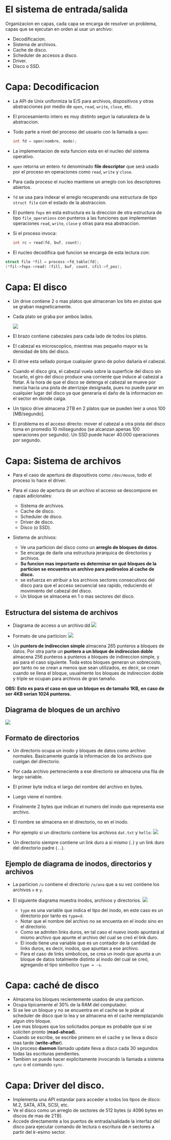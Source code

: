 # El sistema de entrada/salida

Organizacion en capas, cada capa se encarga de resolver un problema, capas que se ejecutan en orden al usar un archivo:
* Decodificacion.
* Sistema de archivos.
* Cache de disco.
* Scheduler de accesos a disco.
* Driver.
* Disco o SSD.

# Capa: Decodificacion

* La API de Unix uniformiza la E/S para archivos, dispositivos y otras abstracciones por medio de `open`, `read`, `write`, `close`, etc.
* El procesamiento intero es muy distinto segun la naturaleza de la abstraccion.
* Todo parte a nivel del proceso del usuario con la llamada a `open`:

  ```c
  int fd = open(nombre, modo);
  ```

* La implementacion de esta funcion esta en el nucleo del sistema operativo.
* `open` retorna un entero `fd` denominado **file descriptor** que será usado por el proceso en operaciones como `read`, `write` y `close`.
* Para cada proceso el nucleo mantiene un arreglo con los descriptores abiertos.
* `fd` se usa para indexar el arreglo recuperando una estructura de tipo `struct file` con el estado de la abstraccion.
* El puntero `fops` en esta estructura es la direccion de otra estructura de tipo `file_operations` con punteros a las funciones que implementan operaciones `read`, `write`, `close` y otras para esa abstraccion.
* Si el proceso invoca:
  ```c
  int rc = read(fd, buf, count);
  ```
* El nucleo decodifica qué funcion se encarga de esta lectura con:

```c
struct file *fil = process->fd_table[fd];
(*fil->fops->read) (fill, buf, count, &fil->f_pos);
```

# Capa: El disco

* Un drive contiene 2 o mas platos que almacenan los bits en pistas que se graban magneticamente.
* Cada plato se graba por ambos lados. 
  
  ![](img/discoduro.PNG)

* El brazo contiene cabezales para cada lado de todos los platos.
* El cabezal es microscopiico, mientras mas pequeño mayor es la densidad de bits del disco.
* El drive esta sellado porque cualquier grano de polvo dañaria el cabezal.
* Cuando el disco gira, el cabezal vuela sobre la superficie del disco sin tocarlo, el giro del disco produce una corriente que induce al cabezal a flotar. A la hora de que el disco se detenga el cabezal se mueve por inercia hacia una pista de aterrizaje designada, pues no puede parar en cualquier lugar del disco ya que generaria el daño de la informacion en el sector en donde caiga.
* Un tipico drive almacena 2TB en 2 platos que se pueden leer a unos 100 [MB/segundo].
* El problema es el acceso directo: mover el cabezal a otra pista del disco toma en promedio 10 milisegundos (se alcanzan apenas 100 operaciones por segundo). Un SSD puede hacer 40.000 operaciones por segundo.

# Capa: Sistema de archivos

* Para el caso de apertura de dispositivos como `/dev/mouse`, todo el proceso lo hace el driver.
* Para el caso de apertura de un archivo el acceso se descompone en capas adicionales:
  * Sistema de archivos.
  * Cache de disco.
  * Scheduler de disco.
  * Driver de disco.
  * Disco (o SSD).

* Sistema de archivos:
  * Ve una particion del disco como un **arreglo de bloques de datos**.
  * Se encarga de darle una estructura jerarquica de directorios y archivos.
  * **Su funcion mas importante es determinar en qué bloques de la particion se encuentra un archivo para pedirselos al cache de disco.**
  * se esfuerza en atribuir a los archivos sectores consecutivos del disco para que el acceso secuencial sea rapido, reduciendo el movimiento del cabezal del disco.
  * Un bloque se almacena en 1 o mas sectores del disco.

## Estructura del sistema de archivos

* Diagrama de acceso a un archivo:dd
![](img/diagramaSistArchivo.PNG)

* Formato de una particion:
![](img/formatoParticion.PNG)

* Un **puntero de indireccion simple** almacena 265 punteros a bloques de datos. Por otra parte un **puntero a un bloque de indireccion doble** almacena 256 punteros a punteros a bloques de indireccion simple, y así para el caso siguiente. Toda estos bloques generan un sobrecosto, por tanto no se crean a menos que sean utilizados, es decir, se crean cuando se llena el bloque, usualmente los bloques de indireccion doble y triple se ocupan para archivos de gran tamaño.

**OBS: Esto es para el caso en que un bloque es de tamaño 1KB, en caso de ser 4KB serian 1024 punteros.**

## Diagrama de bloques de un archivo

![](img/diagramasBloquesArchivo.PNG) 

## Formato de directorios 

* Un directorio ocupa un inodo y bloques de datos como archivo normales. Basicamente guarda la informacion de los archivos que cuelgan del directorio.
* Por cada archivo perteneciente a ese directorio se almacena una fila de largo variable.
* El primer byte indica el largo del nombre del archivo en bytes.
* Luego viene el nombre.
* Finalmente 2 bytes que indican el numero del inodo que representa ese archivo.
* El nombre se almacena en el directorio, no en el inodo.
* Por ejemplo si un directorio contiene los archivos `dat.txt` y `hello`:
![](img/formatoDirectorios.PNG)

* Un directorio siempre contiene un link duro a si mismo (`.`) y un link duro del directorio padre (`..`).

## Ejemplo de diagrama de inodos, directorios y archivos

* La particion `/u` contiene el directorio `/u/ana` que a su vez contiene los archivos `x` e `y`.
* El siguiente diagrama muestra inodos, archivos y directorios.
![](img/ejemploDiagramaInodos.PNG)

  * `type` es una variable que indica el tipo del inodo, en este caso es un directorio por tanto es `type=d`.
  * Notar que el nombre del archivo no se encuenta en el inodo sino en el directorio.
  * Como se admiten links duros, en tal caso el nuevo inodo apuntará al mismo archivo que apunte el archivo del cual se creó el link duro.
  * El inodo tiene una variable que es un contador de la cantidad de links duros, es decir, inodos, que apuntan a ese archivo.
  * Para el caso de links simbolicos, se crea un inodo que apunta a un bloque de datos totalmente distinto al inodo del cual se creó, agregando el tipo simbolico `type = -s`.

# Capa: caché de disco

* Almacena los bloques recientemente usados de una particion.
* Ocupa tipicamente el 30% de la RAM del computador.
* Si se lee un bloque y no se encuentra en el cache se le pide al scheduler de disco que lo lea y se almacena en el cache reemplazando algun otro bloque.
* Lee mas bloques que los solicitados porque es probable que sí se soliciten pronto (**read-ahead**).
* Cuando se escribe, se escribe primero en el cache y se lleva a disco mas tarde (**write-after**).
* Un proceso **daemon** llamado update lleva a disco cada 30 segundos todas las escrituras pendientes.
* Tambien se puede hacer explicitamente invocando la llamada a sistema `sync` o el comando `sync`.

# Capa: Driver del disco.

* Implementa una API estandar para acceder a todos los tipos de disco: M.2, SATA, ATA, SCSI, etc.
* Ve el disco como un arreglo de sectores de 512 bytes (o 4096 bytes en discos de mas de 2TB).
* Accede directamente a los puertos de entrada/salidade la interfaz del disco para ejecutar comando de lectura o escritura de $n$ sectores a partir del $k$-esimo sector.